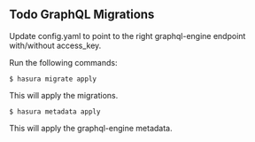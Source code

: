 ## Todo GraphQL Migrations

Update config.yaml to point to the right graphql-engine endpoint with/without access_key.

Run the following commands:
```
$ hasura migrate apply
```
This will apply the migrations.

```
$ hasura metadata apply
```
This will apply the graphql-engine metadata.


